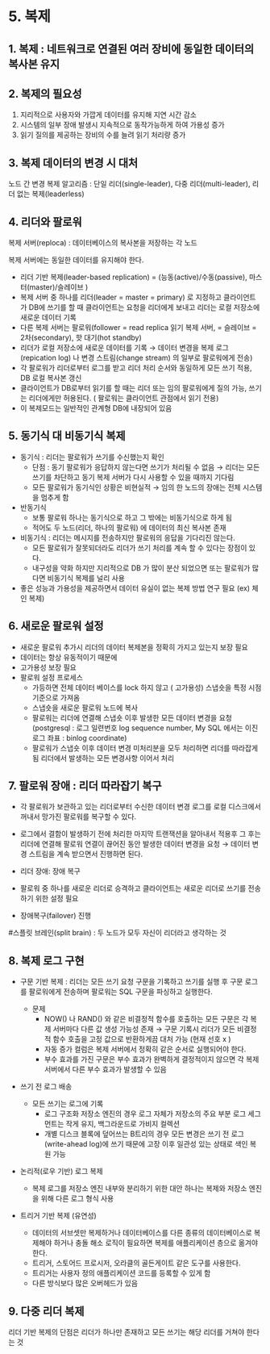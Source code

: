 # 5. 복제 

## 1. 복제 : 네트워크로 연결된 여러 장비에 동일한 데이터의 복사본 유지

## 2. 복제의 필요성

1. 지리적으로 사용자와 가깝게 데이터를 유지해 지연 시간 감소
2. 시스템의 일부 장애 발생시 지속적으로 동작가능하게 하여 가용성 증가
3. 읽기 질의를 제공하는 장비의 수를 늘려 읽기 처리량 증가

## 3. 복제 데이터의 변경 시 대처
노드 간 변경 복제 알고리즘 : 단일 리더(single-leader), 다중 리더(multi-leader), 리더 없는 복제(leaderless)

## 4. 리더와 팔로워

복제 서버(reploca) : 데이터베이스의 복사본을 저장하는 각 노드

복제 서버에는 동일한 데이터를 유지해야 한다.

- 리더 기반 복제(leader-based replication) = (능동(active)/수동(passive), 마스터(master)/슬레이브 )
- 복제 서버 중 하나를 리더(leader = master = primary) 로 지정하고 클라이언트가 DB에 쓰기를 할 때 클라이언트는 요청을 리더에게 보내고 리더는 로컬 저장소에 새로운 데이터 기록
- 다른 복제 서버는 팔로워(follower = read replica 읽기 복제 서버, = 슬레이브 = 2차(secondary), 핫 대기(hot standby)
- 리더가 로컬 저장소에 새로운 데이터를 기록 → 데이터 변경을 복제 로그(repication log) 나 변경 스트림(change stream) 의 일부로 팔로워에게 전송)
- 각 팔로워가 리더로부터 로그를 받고 리더 처리 순서와 동일하게 모든 쓰기 적용, DB 로컬 복사본 갱신
- 클라이언트가 DB로부터 읽기를 할 때는 리더 또는 임의 팔로워에게 질의 가능, 쓰기는 리더에게만 허용된다. ( 팔로워는 클라이언트 관점에서 읽기 전용)
- 이 복제모드는 일반적인 관계형 DB에 내장되어 있음

## 5. 동기식 대 비동기식 복제

- 동기식 : 리더는 팔로워가 쓰기를 수신했는지 확인
  - 단점 : 동기 팔로워가 응답하지 않는다면 쓰기가 처리될 수 없음 → 리더는 모든 쓰기를 차단하고 동기 복제 서버가 다시 사용할 수 있을 때까지 기다림
  - 모든 팔로워가 동기식인 상황은 비현실적 → 임의 한 노드의 장애는 전체 시스템을 멈추게 함
- 반동기식
  - 보통 팔로워 하나는 동기식으로 하고 그 밖에는 비동기식으로 하게 됨
  - 적어도 두 노드(리더, 하나의 팔로워) 에 데이터의 최신 복사본 존재
- 비동기식 : 리더는 메시지를 전송하지만 팔로워의 응답을 기다리진 않는다.
  - 모든 팔로워가 잘못되더라도 리더가 쓰기 처리를 계속 할 수 있다는 장점이 있다.
  - 내구성을 약화 하지만 지리적으로 DB 가 많이 분산 되었으면 또는 팔로워가 많다면 비동기식 복제를 널리 사용
- 좋은 성능과 가용성을 제공하면서 데이터 유실이 없는 복제 방법 연구 필요 (ex) 체인 복제)

## 6. 새로운 팔로워 설정

- 새로운 팔로워 추가시 리더의 데이터 복제본을 정확히 가지고 있는지 보장 필요
- 데이터는 항상 유동적이기 때문에
- 고가용성 보장 필요
- 팔로워 설정 프로세스
  - 가등하면 전체 데이터 베이스를 lock 하지 않고 ( 고가용성) 스냅숏을 특정 시점 기준으로 가져옴
  - 스냅숏을 새로운 팔로워 노드에 복사
  - 팔로워는 리더에 연결해 스냅숏 이후 발생한 모든 데이터 변경을 요청 (postgresql : 로그 일련번호 log sequence number, My SQL 에서는 이진로그 좌표 : binlog coordinate)
  - 팔로워가 스냅숏 이후 데이터 변경 미처리분을 모두 처리하면 리더를 따라잡게 됨 리더에서 발생하는 모든 변경사항 이어서 처리

## 7. 팔로워 장애 : 리더 따라잡기 복구

- 각 팔로워가 보관하고 있는 리더로부터 수신한 데이터 변경 로그를 로컬 디스크에서 꺼내서 망가진 팔로워를 복구할 수 있다.
- 로그에서 결함이 발생하기 전에 처리한 마지막 트랜잭션을 알아내서 적용후 그 후는 리더에 연결해 팔로워 연결이 끊어진 동안 발생한 데이터 변경을 요청 → 데이터 변경 스트림을 계속 받으면서 진행하면 된다.

- 리더 장애: 장애 복구
- 팔로워 중 하나를 새로운 리더로 승격하고 클라이언트는 새로운 리더로 쓰기를 전송하기 위한 설정 필요

- 장애복구(failover) 진행

#스플릿 브레인(split brain) : 두 노드가 모두 자신이 리더라고 생각하는 것

## 8. 복제 로그 구현

- 구문 기반 복제 : 리더는 모든 쓰기 요청 구문을 기록하고 쓰기를 실행 후 구문 로그를 팔로워에게 전송하며 팔로워는 SQL 구문을 파싱하고 실행한다.
  - 문제
    - NOW() 나 RAND() 와 같은 비결정적 함수를 호출하는 모든 구문은 각 복제 서버마다 다른 값 생성 가능성 존재 → 구문 기록시 리더가 모든 비결정적 함수 호출을 고정 값으로 반환하게끔 대처 가능 (현재 선호 x )
    - 자동 증가 컬럼은 복제 서버에서 정확히 같은 순서로 실행되어야 한다.
    - 부수 효과를 가진 구문은 부수 효과가 완벽하게 결정적이지 않으면 각 복제 서버에서 다른 부수 효과가 발생할 수 있음
- 쓰기 전 로그 배송
  - 모든 쓰기는 로그에 기록
    - 로그 구조화 저장소 엔진의 경우 로그 자체가 저장소의 주요 부분 로그 세그먼트는 작게 유지, 백그라운드로 가비지 컬렉션
    - 개별 디스크 블록에 덮어쓰는 B트리의 경우 모든 변경은 쓰기 전 로그(write-ahead log)에 쓰기 때문에 고장 이후 일관성 있는 상태로 색인 복원 가능

- 논리적(로우 기반) 로그 복제
  - 복제 로그를 저장소 엔진 내부와 분리하기 위한 대안 하나는 복제와 저장소 엔진을 위해 다른 로그 형식 사용
- 트리거 기반 복제 (유연성)
  - 데이터의 서브셋만 복제하거나 데이터베이스를 다른 종류의 데이터베이스로 복제해야 하거나 충돌 해소 로직이 필요하면 복제를 애플리케이션 층으로 옮겨야 한다.
  - 트리거, 스토어드 프로시저, 오라클의 골든게이트 같은 도구를 사용한다.
  - 트리거는 사용자 정의 애플리케이션 코드를 등록할 수 있게 함
  - 다른 방식보다 많은 오버헤드가 있음

## 9. 다중 리더 복제

리더 기반 복제의 단점은 리더가 하나만 존재하고 모든 쓰기는 해당 리더를 거쳐야 한다는 것